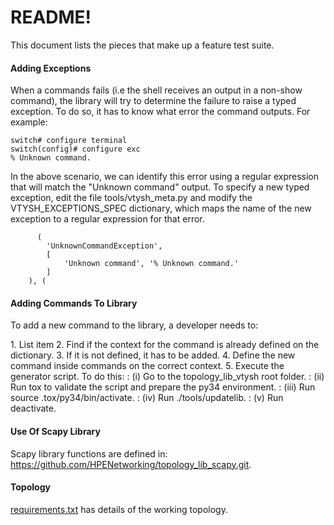 
README!
===================
This document lists the pieces that make up a feature test suite.

#### <i class="icon-file"></i> Adding Exceptions
When a commands fails (i.e the shell receives an output in a non-show command), the library will try to determine the failure to raise a typed exception. To do so, it has to know what error the command outputs. For example:

```
switch# configure terminal
switch(config)# configure exc
% Unknown command.

```
In the above scenario, we can identify this error using a regular expression that will match the "Unknown command" output. To specify a new typed exception, edit the file tools/vtysh_meta.py and modify the VTYSH_EXCEPTIONS_SPEC dictionary, which maps the name of the new exception to a regular expression for that error.
```
      (
        'UnknownCommandException',
        [
            'Unknown command', '% Unknown command.'
        ]
    ), (

```

#### <i class="icon-file"></i> Adding Commands To Library
To add a new command to the library, a developer needs to:

1\. List item
2\.  Find if the context for the command is already defined on the dictionary.
3\.  If it is not defined, it has to be added.
4\.  Define the new command inside commands on the correct context.
5\.  Execute the generator script. To do this:
: (i)  Go to the topology_lib_vtysh root folder.
: (ii) Run tox to validate the script and prepare the py34 environment.
: (iii) Run source .tox/py34/bin/activate.
: (iv) Run ./tools/updatelib.
: (v)  Run deactivate.

#### <i class="icon-file"></i> Use Of Scapy Library
Scapy library functions are defined in:
https://github.com/HPENetworking/topology_lib_scapy.git.

#### <i class="icon-file"></i> Topology
[requirements.txt](requirements.txt) has details of the working topology.